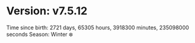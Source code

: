 # Version: v7.5.12
Time since birth: 2721 days, 65305 hours, 3918300 minutes, 235098000 seconds
Season: Winter ❄️
